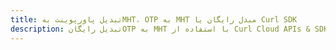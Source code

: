 ---title: تبدیل پاورپوینت بهMHT، OTP به MHT مبدل رایگان یا Curl SDKdescription: تبدیل رایگانOTP به MHT با استفاده از Curl Cloud APIs & SDK. همچنین اسناد Microsoft PowerPoint را در Cloud ایجاد، ویرایش و رندر کنید.---